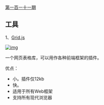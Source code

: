 [第一百一十一期](https://github.com/ruanyf/weekly/blob/master/docs/issue-111.md)

## 工具

1、[Grid.js](https://gridjs.io/)

[![img](https://camo.githubusercontent.com/2031fae6f441cd9dec84b10273d41c0618e0ca389576f059d41ffafac276cd21/68747470733a2f2f7777772e77616e67626173652e636f6d2f626c6f67696d672f61737365742f3230323030362f6267323032303036303530342e6a7067)](https://camo.githubusercontent.com/2031fae6f441cd9dec84b10273d41c0618e0ca389576f059d41ffafac276cd21/68747470733a2f2f7777772e77616e67626173652e636f6d2f626c6f67696d672f61737365742f3230323030362f6267323032303036303530342e6a7067)

一个网页表格库，可以用作各种前端框架的插件。

优点：

- 小。插件仅12kb
- 快。
- 适用于所有Web框架
- 支持所有现代浏览器